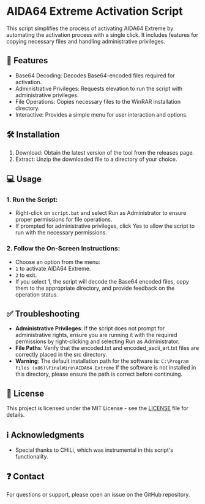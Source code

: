 # **AIDA64 Extreme Activation Script**

This script simplifies the process of activating AIDA64 Extreme by automating the activation process with a single click. It includes features for copying necessary files and handling administrative privileges.

## 💪 Features

- Base64 Decoding: Decodes Base64-encoded files required for activation.
- Administrative Privileges: Requests elevation to run the script with administrative privileges.
- File Operations: Copies necessary files to the WinRAR installation directory.
- Interactive: Provides a simple menu for user interaction and options.

## 🛠️ Installation

1. Download: Obtain the latest version of the tool from the releases page.
2. Extract: Unzip the downloaded file to a directory of your choice.

## 💻 Usage

### 1. Run the Script:
- Right-click on `script.bat` and select Run as Administrator to ensure proper permissions for file operations.
- If prompted for administrative privileges, click Yes to allow the script to run with the necessary permissions.

### 2. Follow the On-Screen Instructions:
- Choose an option from the menu:
- `1` to activate AIDA64 Extreme.
- `2` to exit.
- If you select 1, the script will decode the Base64 encoded files, copy them to the appropriate directory, and provide feedback on the operation status.

## ✅ Troubleshooting

- **Administrative Privileges**: If the script does not prompt for administrative rights, ensure you are running it with the required permissions by right-clicking and selecting Run as Administrator.
- **File Paths**: Verify that the encoded.txt and encoded_ascii_art.txt files are correctly placed in the src directory.
- **Warning**: The default installation path for the software is:
``C:\Program Files (x86)\FinalWire\AIDA64 Extreme``
If the software is not installed in this directory, please ensure the path is correct before continuing.

## 📜 License

This project is licensed under the MIT License - see the [LICENSE](LICENSE) file for details.

## ℹ️ Acknowledgments

- Special thanks to CHiLi, which was instrumental in this script's functionality.

## ❓ Contact

For questions or support, please open an issue on the GitHub repository.

